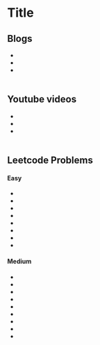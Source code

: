 # Title

## Blogs
  - []()
  - []()
  - []()
<br></br>

## Youtube videos
 - []()
 - []()
 - []()
<br></br>

## Leetcode Problems
#### Easy
- []()
- []()
- []()
- []()
- []()
- []()
- []()
- []()

#### Medium
- []()
- []()
- []()
- []()
- []()
- []()
- []()
- []()
- []()